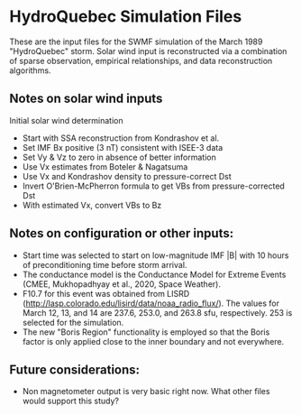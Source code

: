 # HydroQuebec Simulation Files

These are the input files for the SWMF simulation of the March 1989
"HydroQuebec" storm.  Solar wind input is reconstructed via a combination
of sparse observation, empirical relationships, and data reconstruction
algorithms.


## Notes on solar wind inputs

Initial solar wind determination
- Start with SSA reconstruction from Kondrashov et al.
- Set IMF Bx positive (3 nT) consistent with ISEE-3 data
- Set Vy & Vz to zero in absence of better information
- Use Vx estimates from Boteler & Nagatsuma
- Use Vx and Kondrashov density to pressure-correct Dst
- Invert O'Brien-McPherron formula to get VBs from pressure-corrected Dst
- With estimated Vx, convert VBs to Bz


## Notes on configuration or other inputs:

- Start time was selected to start on low-magnitude IMF |B| with 10 hours of preconditioning time before storm arrival.
- The conductance model is the Conductance Model for Extreme Events (CMEE, Mukhopadhyay et al., 2020, Space Weather).
- F10.7 for this event was obtained from LISRD (http://lasp.colorado.edu/lisird/data/noaa_radio_flux/).  The values for March 12, 13, and 14 are 237.6, 253.0, and 263.8 sfu, respectively.  253 is selected for the simulation.
- The new "Boris Region" functionality is employed so that the Boris factor is only applied close to the inner boundary and not everywhere.


## Future considerations:

- Non magnetometer output is very basic right now.  What other files would support this study?

